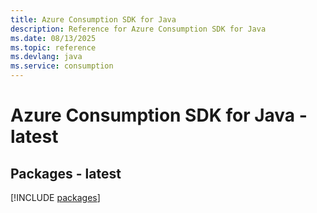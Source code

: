 ```yaml
---
title: Azure Consumption SDK for Java
description: Reference for Azure Consumption SDK for Java
ms.date: 08/13/2025
ms.topic: reference
ms.devlang: java
ms.service: consumption
---
```

# Azure Consumption SDK for Java - latest
## Packages - latest
[!INCLUDE [packages](consumption-index.md)]